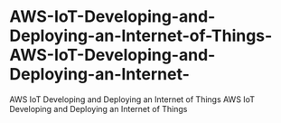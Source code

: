 # AWS-IoT-Developing-and-Deploying-an-Internet-of-Things-AWS-IoT-Developing-and-Deploying-an-Internet-
AWS IoT Developing and Deploying an Internet of Things AWS IoT Developing and Deploying an Internet of Things
